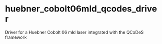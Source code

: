 # huebner_cobolt06mld_qcodes_driver
Driver for a Huebner Cobolt 06 mld laser integrated with the QCoDeS framework
